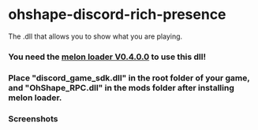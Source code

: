 # ohshape-discord-rich-presence
The .dll that allows you to show what you are playing.

### You need the [melon loader V0.4.0.0](https://melonwiki.xyz/#/README) to use this dll!


### Place "discord_game_sdk.dll" in the root folder of your game, and "OhShape_RPC.dll" in the mods folder after installing melon loader.


### Screenshots
